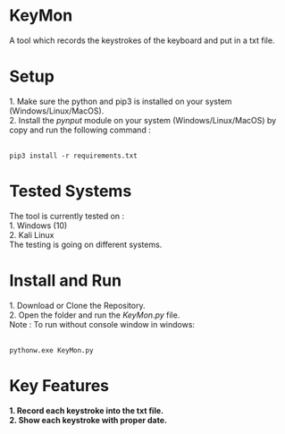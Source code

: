 # KeyMon
A tool which records the keystrokes of the keyboard and put in a txt file.

<h1>Setup</h1>
1. Make sure the python and pip3 is installed on your system (Windows/Linux/MacOS).<br>
2. Install the <i>pynput</i> module on your system (Windows/Linux/MacOS) by copy and run the following command :<br><br>

```
pip3 install -r requirements.txt
```

<h1>Tested Systems</h1>
The tool is currently tested on : <br>
1. Windows (10)<br>
2. Kali Linux<br>
The testing is going on different systems.

<h1>Install and Run</h1>
1. Download or Clone the Repository.<br>
2. Open the folder and run the <i>KeyMon.py</i> file.<br>
Note : To run without console window in windows:<br><br>

```
pythonw.exe KeyMon.py
```

<h1>Key Features</h1>
<b>1. Record each keystroke into the txt file.</b><br>
<b>2. Show each keystroke with proper date.</b>
